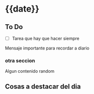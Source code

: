 # {{date}}

## To Do


- [ ] Tarea que hay que hacer siempre

Mensaje importante para recordar a diario


### otra seccion
Algun contenido random

## Cosas a destacar del dia

